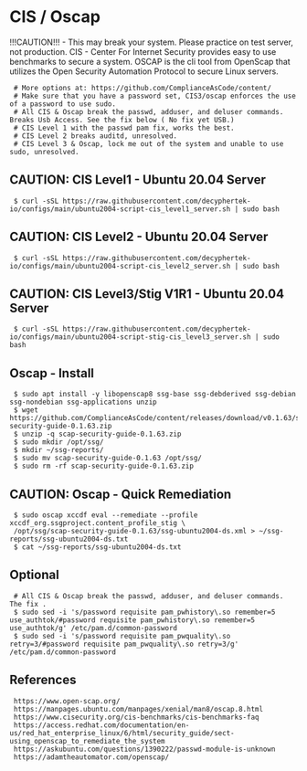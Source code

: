 CIS / Oscap
=====

!!!CAUTION!!! - This may break your system. Please practice on test server, not production.
CIS - Center For Internet Security provides easy to use benchmarks to secure a system. OSCAP 
is the cli tool from OpenScap that utilizes the Open Security Automation Protocol to 
secure Linux servers. 

     # More options at: https://github.com/ComplianceAsCode/content/ 
     # Make sure that you have a password set, CIS3/oscap enforces the use of a password to use sudo. 
     # All CIS & Oscap break the passwd, adduser, and deluser commands. Breaks Usb Access. See the fix below ( No fix yet USB.) 
     # CIS Level 1 with the passwd pam fix, works the best.
     # CIS Level 2 breaks auditd, unresolved.
     # CIS Level 3 & Oscap, lock me out of the system and unable to use sudo, unresolved. 
  
CAUTION: CIS Level1 - Ubuntu 20.04 Server
-----------------------------------------

     $ curl -sSL https://raw.githubusercontent.com/decyphertek-io/configs/main/ubuntu2004-script-cis_level1_server.sh | sudo bash

CAUTION: CIS Level2 - Ubuntu 20.04 Server
-----------------------------------------

     $ curl -sSL https://raw.githubusercontent.com/decyphertek-io/configs/main/ubuntu2004-script-cis_level2_server.sh | sudo bash

CAUTION: CIS Level3/Stig V1R1 - Ubuntu 20.04 Server
---------------------------------------------------

     $ curl -sSL https://raw.githubusercontent.com/decyphertek-io/configs/main/ubuntu2004-script-stig-cis_level3_server.sh | sudo bash

Oscap - Install
----------------

     $ sudo apt install -y libopenscap8 ssg-base ssg-debderived ssg-debian ssg-nondebian ssg-applications unzip
     $ wget https://github.com/ComplianceAsCode/content/releases/download/v0.1.63/scap-security-guide-0.1.63.zip 
     $ unzip -q scap-security-guide-0.1.63.zip
     $ sudo mkdir /opt/ssg/
     $ mkdir ~/ssg-reports/
     $ sudo mv scap-security-guide-0.1.63 /opt/ssg/
     $ sudo rm -rf scap-security-guide-0.1.63.zip
  
CAUTION: Oscap - Quick Remediation
----------------------------------

     $ sudo oscap xccdf eval --remediate --profile xccdf_org.ssgproject.content_profile_stig \
     /opt/ssg/scap-security-guide-0.1.63/ssg-ubuntu2004-ds.xml > ~/ssg-reports/ssg-ubuntu2004-ds.txt
     $ cat ~/ssg-reports/ssg-ubuntu2004-ds.txt

Optional
--------

     # All CIS & Oscap break the passwd, adduser, and deluser commands. The fix .
     $ sudo sed -i 's/password requisite pam_pwhistory\.so remember=5  use_authtok/#password requisite pam_pwhistory\.so remember=5  use_authtok/g' /etc/pam.d/common-password 
     $ sudo sed -i 's/password requisite pam_pwquality\.so retry=3/#password requisite pam_pwquality\.so retry=3/g' /etc/pam.d/common-password
  
  
References
----------

     https://www.open-scap.org/
     https://manpages.ubuntu.com/manpages/xenial/man8/oscap.8.html
     https://www.cisecurity.org/cis-benchmarks/cis-benchmarks-faq
     https://access.redhat.com/documentation/en-us/red_hat_enterprise_linux/6/html/security_guide/sect-using_openscap_to_remediate_the_system
     https://askubuntu.com/questions/1390222/passwd-module-is-unknown
     https://adamtheautomator.com/openscap/


